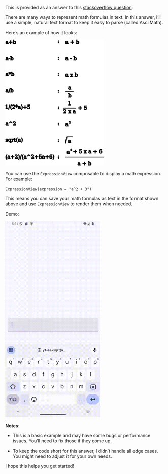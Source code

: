 This is provided as an answer to this [stackoverflow question](https://stackoverflow.com/a/79205838/11949116):


There are many ways to represent math formulas in text. In this answer, i’ll use a simple, natural text format to keep it easy to parse (called AsciiMath).

Here’s an example of how it looks:

![demo](/images/g1.png)


You can use the `ExpressionView` composable to display a math expression. For example:

```
ExpressionView(expression = "a^2 + 3")
```
This means you can save your math formulas as text in the format shown above and use `ExpressionView` to render them when needed.


Demo:

![demo](/images/expp2.gif)


**Notes:**

- This is a basic example and may have some bugs or performance issues. You’ll need to fix those if they come up.

- To keep the code short for this answer, I didn’t handle all edge cases. You might need to adjust it for your own needs.


I hope this helps you get started!
